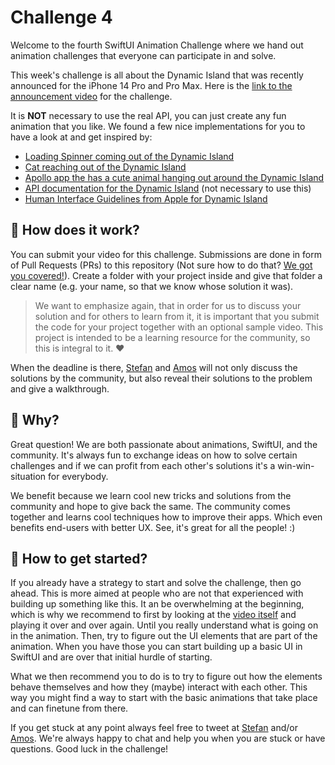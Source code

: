 # Challenge 4

Welcome to the fourth SwiftUI Animation Challenge where we hand out animation challenges that everyone can participate in and solve.

This week's challenge is all about the Dynamic Island that was recently announced for the iPhone 14 Pro and Pro Max. Here is the [link to the announcement video](https://youtu.be/0D3DGeHOhmM) for the challenge.

It is **NOT** necessary to use the real API, you can just create any fun animation that you like. We found a few nice implementations for you to have a look at and get inspired by:

- [Loading Spinner coming out of the Dynamic Island](https://twitter.com/_kavsoft/status/1574495379919634433?s=21&t=ZHPdnacfrGmuvpvbPwexpw)
- [Cat reaching out of the Dynamic Island](https://twitter.com/hellojctoon/status/1573348473176723456?s=21&t=QKO3w1MS-6ZvLuWg7Odqlg)
- [Apollo app the has a cute animal hanging out around the Dynamic Island](https://twitter.com/christianselig/status/1570863225234923520?s=21&t=MvVlBM_s63bxjnjHoYi9Vw)
- [API documentation for the Dynamic Island](https://developer.apple.com/documentation/activitykit/displaying-live-data-with-live-activities) (not necessary to use this)
- [Human Interface Guidelines from Apple for Dynamic Island](https://developer.apple.com/design/human-interface-guidelines/components/system-experiences/live-activities/)

## 🤔 How does it work?

You can submit your video for this challenge. Submissions are done in form of Pull Requests (PRs) to this repository (Not sure how to do that? [We got you covered!](https://opensource.com/article/19/7/create-pull-request-github)). Create a folder with your project inside and give that folder a clear name (e.g. your name, so that we know whose solution it was).

> We want to emphasize again, that in order for us to discuss your solution and for others to learn from it, it is important that you submit the code for your project together with an optional sample video. This project is intended to be a learning resource for the community, so this is integral to it. ❤️

When the deadline is there, [Stefan](https://twitter.com/stefanjblos) and [Amos](https://twitter.com/amos_gyamfi) will not only discuss the solutions by the community, but also reveal their solutions to the problem and give a walkthrough.

## 🤨 Why?

Great question! We are both passionate about animations, SwiftUI, and the community. It's always fun to exchange ideas on how to solve certain challenges and if we can profit from each other's solutions it's a win-win-situation for everybody.

We benefit because we learn cool new tricks and solutions from the community and hope to give back the same. The community comes together and learns cool techniques how to improve their apps. Which even benefits end-users with better UX. See, it's great for all the people! :)

## 🤠 How to get started?

If you already have a strategy to start and solve the challenge, then go ahead. This is more aimed at people who are not that experienced with building up something like this. It an be overwhelming at the beginning, which is why we recommend to first by looking at the [video itself](./challenge-2-video.mov) and playing it over and over again. Until you really understand what is going on in the animation. Then, try to figure out the UI elements that are part of the animation. When you have those you can start building up a basic UI in SwiftUI and are over that initial hurdle of starting.

What we then recommend you to do is to try to figure out how the elements behave themselves and how they (maybe) interact with each other. This way you might find a way to start with the basic animations that take place and can finetune from there.

If you get stuck at any point always feel free to tweet at [Stefan](https://twitter.com/stefanjblos) and/or [Amos](https://twitter.com/amos_gyamfi). We're always happy to chat and help you when you are stuck or have questions. Good luck in the challenge!
